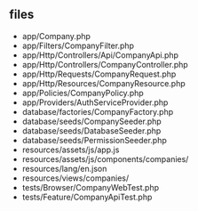files
-----
- app/Company.php
- app/Filters/CompanyFilter.php
- app/Http/Controllers/Api/CompanyApi.php
- app/Http/Controllers/CompanyController.php
- app/Http/Requests/CompanyRequest.php
- app/Http/Resources/CompanyResource.php
- app/Policies/CompanyPolicy.php
- app/Providers/AuthServiceProvider.php
- database/factories/CompanyFactory.php
- database/seeds/CompanySeeder.php
- database/seeds/DatabaseSeeder.php
- database/seeds/PermissionSeeder.php
- resources/assets/js/app.js
- resources/assets/js/components/companies/
- resources/lang/en.json
- resources/views/companies/
- tests/Browser/CompanyWebTest.php
- tests/Feature/CompanyApiTest.php
